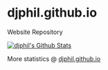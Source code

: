 # djphil.github.io
Website Repository

[![djphil's Github Stats](https://github-readme-stats.vercel.app/api?username=djphil&show_icons=true)](https://github.com/djphil/djphil.github.io)

More statistics @ <a href="https://djphil.github.io#content">djphil.github.io</a>